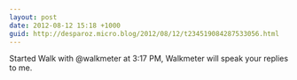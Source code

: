 ```yaml
---
layout: post
date: 2012-08-12 15:18 +1000
guid: http://desparoz.micro.blog/2012/08/12/t234519084287533056.html
---
```

Started Walk with @walkmeter at 3:17 PM, Walkmeter will speak your replies to me.
